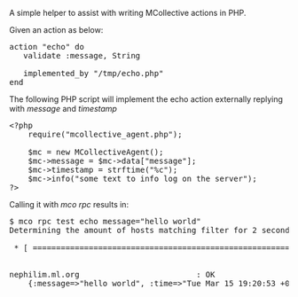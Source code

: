 A simple helper to assist with writing MCollective actions in PHP.

Given an action as below:

<pre>
action "echo" do
   validate :message, String

   implemented_by "/tmp/echo.php"
end
</pre>

The following PHP script will implement the echo action externally
replying with _message_ and _timestamp_

<pre>
&lt;?php
    require("mcollective_agent.php");

    $mc = new MCollectiveAgent();
    $mc->message = $mc->data["message"];
    $mc->timestamp = strftime("%c");
    $mc->info("some text to info log on the server");
?>
</pre>

Calling it with _mco rpc_ results in:

<pre>
$ mco rpc test echo message="hello world"
Determining the amount of hosts matching filter for 2 seconds .... 1

 * [ ============================================================> ] 1 / 1


nephilim.ml.org                         : OK
    {:message=>"hello world", :time=>"Tue Mar 15 19:20:53 +0000 2011"}
</pre>
